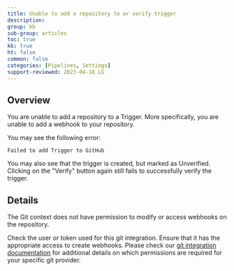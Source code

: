 ```yaml
---
title: Unable to add a repository to or verify trigger
description: 
group: kb
sub-group: articles
toc: true
kb: true
ht: false
common: false
categories: [Pipelines, Settings]
support-reviewed: 2023-04-18 LG
---
```


## Overview

You are unable to add a repository to a Trigger. More specifically, you are unable to add a webhook to your repository.

You may see the following error:

`Failed to add Trigger to GitHub`

You may also see that the trigger is created, but marked as Unverified. Clicking on the "Verify" button again still fails to successfully verify the trigger.

## Details

The Git context does not have permission to modify or access webhooks on the repository.

Check the user or token used for this git integration. Ensure that it has the appropriate access to create webhooks. Please check our [git integration documentation]({{site.baseurl}}/docs/integrations/git-providers/) for additional details on which permissions are required for your specific git provider.
